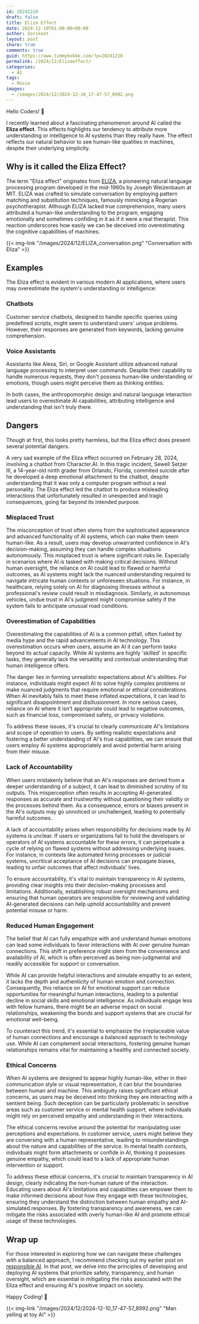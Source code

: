 ```yaml
---
id: 20241210
draft: false
title: Eliza Effect
date: 2024-12-10T01:00:00+00:00
author: Sorskoot
layout: post
share: true
comments: true
guid: https://www.timmykokke.com/?p=20241210
permalink: /2024/12/Elizaeffect/
categories:
  - AI
tags:
  - Rosie
images:
  - /images/2024/12/2024-12-10_17-47-57_8992.png
---
```


Hello Coders! 👾

I recently learned about a fascinating phenomenon around AI called the **Eliza effect**. This effects highlights our tendency to attribute more understanding or intelligence to AI systems than they really have. The effect reflects our natural behavior to see human-like qualities in machines, despite their underlying simplicity.

## Why is it called the Eliza Effect?

The term "Eliza effect" originates from [ELIZA](https://en.wikipedia.org/wiki/ELIZA), a pioneering natural language processing program developed in the mid-1960s by Joseph Weizenbaum at MIT. ELIZA was crafted to simulate conversation by employing pattern matching and substitution techniques, famously mimicking a Rogerian psychotherapist. Although ELIZA lacked true comprehension, many users attributed a human-like understanding to the program, engaging emotionally and sometimes confiding in it as if it were a real therapist. This reaction underscores how easily we can be deceived into overestimating the cognitive capabilities of machines.

{{< img-link "/images/2024/12/ELIZA_conversation.png" "Conversation with Eliza" >}}

## Examples

The Eliza effect is evident in various modern AI applications, where users may overestimate the system's understanding or intelligence:

### Chatbots

Customer service chatbots, designed to handle specific queries using predefined scripts, might seem to understand users' unique problems. However, their responses are generated from keywords, lacking genuine comprehension.

### Voice Assistants

Assistants like Alexa, Siri, or Google Assistant utilize advanced natural language processing to interpret user commands. Despite their capability to handle numerous requests, they don't possess human-like understanding or emotions, though users might perceive them as thinking entities.

In both cases, the anthropomorphic design and natural language interaction lead users to overestimate AI capabilities, attributing intelligence and understanding that isn't truly there.

## Dangers

Though at first, this looks pretty harmless, but the Eliza effect does present several potential dangers.

A very sad example of the Eliza effect occurred on February 28, 2024, involving a chatbot from Character.AI. In this tragic incident, Sewell Setzer III, a 14-year-old ninth grader from Orlando, Florida, commited suicide after he developed a deep emotional attachment to the chatbot, despite understanding that it was only a computer program without a real personality. The Eliza effect led the chatbot to produce misleading interactions that unfortunately resulted in unexpected and tragic consequences, going far beyond its intended purpose.

### Misplaced Trust

The misconception of trust often stems from the sophisticated appearance and advanced functionality of AI systems, which can make them seem human-like. As a result, users may develop unwarranted confidence in AI's decision-making, assuming they can handle complex situations autonomously. This misplaced trust is where significant risks lie. Especially in scenarios where AI is tasked with making critical decisions. Without human oversight, the reliance on AI could lead to flawed or harmful outcomes, as AI systems might lack the nuanced understanding required to navigate intricate human contexts or unforeseen situations. For instance, in healthcare, relying solely on AI for diagnosing illnesses without a professional's review could result in misdiagnosis. Similarly, in autonomous vehicles, undue trust in AI's judgment might compromise safety if the system fails to anticipate unusual road conditions.

### Overestimation of Capabilities

Overestimating the capabilities of AI is a common pitfall, often fueled by media hype and the rapid advancements in AI technology. This overestimation occurs when users, assume an AI it can perform tasks beyond its actual capacity. While AI systems are highly 'skilled' in specific tasks, they generally lack the versatility and contextual understanding that human intelligence offers.

The danger lies in forming unrealistic expectations about AI's abilities. For instance, individuals might expect AI to solve highly complex problems or make nuanced judgments that require emotional or ethical considerations. When AI inevitably fails to meet these inflated expectations, it can lead to significant disappointment and disillusionment. In more serious cases, reliance on AI where it isn't appropriate could lead to negative outcomes, such as financial loss, compromised safety, or privacy violations.

To address these issues, it's crucial to clearly communicate AI's limitations and scope of operation to users. By setting realistic expectations and fostering a better understanding of AI's true capabilities, we can ensure that users employ AI systems appropriately and avoid potential harm arising from their misuse.

### Lack of Accountability

When users mistakenly believe that an AI's responses are derived from a deeper understanding of a subject, it can lead to diminished scrutiny of its outputs. This misperception often results in accepting AI-generated responses as accurate and trustworthy without questioning their validity or the processes behind them. As a consequence, errors or biases present in the AI's outputs may go unnoticed or unchallenged, leading to potentially harmful outcomes.

A lack of accountability arises when responsibility for decisions made by AI systems is unclear. If users or organizations fail to hold the developers or operators of AI systems accountable for these errors, it can perpetuate a cycle of relying on flawed systems without addressing underlying issues. For instance, in contexts like automated hiring processes or judicial systems, uncritical acceptance of AI decisions can propagate biases, leading to unfair outcomes that affect individuals' lives.

To ensure accountability, it's vital to maintain transparency in AI systems, providing clear insights into their decision-making processes and limitations. Additionally, establishing robust oversight mechanisms and ensuring that human operators are responsible for reviewing and validating AI-generated decisions can help uphold accountability and prevent potential misuse or harm.

### Reduced Human Engagement

The belief that AI can fully empathize with and understand human emotions can lead some individuals to favor interactions with AI over genuine human connections. This shift in preference might stem from the convenience and availability of AI, which is often perceived as being non-judgmental and readily accessible for support or conversation.

While AI can provide helpful interactions and simulate empathy to an extent, it lacks the depth and authenticity of human emotion and connection. Consequently, this reliance on AI for emotional support can reduce opportunities for meaningful human interactions, leading to a potential decline in social skills and emotional intelligence. As individuals engage less with fellow humans, there might be an adverse impact on social relationships, weakening the bonds and support systems that are crucial for emotional well-being.

To counteract this trend, it's essential to emphasize the irreplaceable value of human connections and encourage a balanced approach to technology use. While AI can complement social interactions, fostering genuine human relationships remains vital for maintaining a healthy and connected society.

### Ethical Concerns

When AI systems are designed to appear highly human-like, either in their communication style or visual representation, it can blur the boundaries between human and machine. This ambiguity raises significant ethical concerns, as users may be deceived into thinking they are interacting with a sentient being. Such deception can be particularly problematic in sensitive areas such as customer service or mental health support, where individuals might rely on perceived empathy and understanding in their interactions.

The ethical concerns revolve around the potential for manipulating user perceptions and expectations. In customer service, users might believe they are conversing with a human representative, leading to misunderstandings about the nature and capabilities of the service. In mental health contexts, individuals might form attachments or confide in AI, thinking it possesses genuine empathy, which could lead to a lack of appropriate human intervention or support.

To address these ethical concerns, it's crucial to maintain transparency in AI design, clearly indicating the non-human nature of the interaction. Educating users about AI's limitations and capabilities can empower them to make informed decisions about how they engage with these technologies, ensuring they understand the distinction between human empathy and AI-simulated responses. By fostering transparency and awareness, we can mitigate the risks associated with overly human-like AI and promote ethical usage of these technologies.

## Wrap up

For those interested in exploring how we can navigate these challenges with a balanced approach, I recommend checking out my earlier post on [responsible AI](http://timmykokke.com/blog/2024/2024-03-14-responsibleai/). In that post, we delve into the principles of developing and deploying AI systems that prioritize safety, transparency, and human oversight, which are essential in mitigating the risks associated with the Eliza effect and ensuring AI's positive impact on society.

Happy Coding! 🚀

{{< img-link "/images/2024/12/2024-12-10_17-47-57_8992.png" "Man yelling at toy AI" >}}
